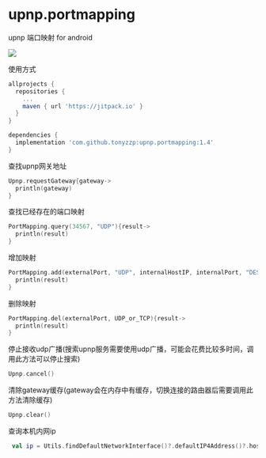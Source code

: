 # upnp.portmapping
upnp 端口映射 for android

[![](https://jitpack.io/v/tonyzzp/upnp.portmapping.svg)](https://jitpack.io/#tonyzzp/upnp.portmapping)


使用方式
```gradle
allprojects {
  repositories {
    ...
    maven { url 'https://jitpack.io' }
  }
}
```

```gradle
dependencies {
  implementation 'com.github.tonyzzp:upnp.portmapping:1.4'
}
```


查找upnp网关地址
```kotlin
Upnp.requestGateway{gateway->
  println(gateway)
}
```


查找已经存在的端口映射
```kotlin
PortMapping.query(34567, "UDP"){result->
  println(result)
}
```


增加映射
```kotlin
PortMapping.add(externalPort, "UDP", internalHostIP, internalPort, "DESC"){result->
  println(result)
}
```


删除映射
```kotlin
PortMapping.del(externalPort, UDP_or_TCP){result->
  println(result)
}
```


停止接收udp广播(搜索upnp服务需要使用udp广播，可能会花费比较多时间，调用此方法可以停止搜索)
```kotlin
Upnp.cancel()
```

清除gateway缓存(gateway会在内存中有缓存，切换连接的路由器后需要调用此方法清除缓存)
```kotlin
Upnp.clear()
```

查询本机内网ip
```kotlin
 val ip = Utils.findDefaultNetworkInterface()?.defaultIP4Address()?.hostAddress
```
